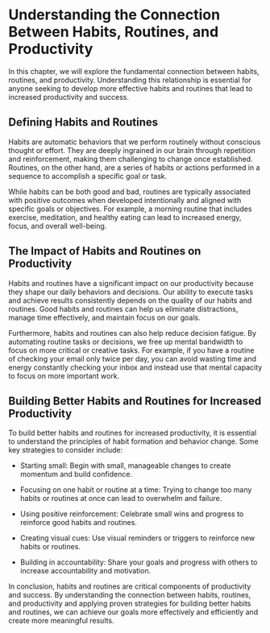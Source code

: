 # Understanding the Connection Between Habits, Routines, and Productivity

In this chapter, we will explore the fundamental connection between habits, routines, and productivity. Understanding this relationship is essential for anyone seeking to develop more effective habits and routines that lead to increased productivity and success.

## Defining Habits and Routines

Habits are automatic behaviors that we perform routinely without conscious thought or effort. They are deeply ingrained in our brain through repetition and reinforcement, making them challenging to change once established. Routines, on the other hand, are a series of habits or actions performed in a sequence to accomplish a specific goal or task.

While habits can be both good and bad, routines are typically associated with positive outcomes when developed intentionally and aligned with specific goals or objectives. For example, a morning routine that includes exercise, meditation, and healthy eating can lead to increased energy, focus, and overall well-being.

## The Impact of Habits and Routines on Productivity

Habits and routines have a significant impact on our productivity because they shape our daily behaviors and decisions. Our ability to execute tasks and achieve results consistently depends on the quality of our habits and routines. Good habits and routines can help us eliminate distractions, manage time effectively, and maintain focus on our goals.

Furthermore, habits and routines can also help reduce decision fatigue. By automating routine tasks or decisions, we free up mental bandwidth to focus on more critical or creative tasks. For example, if you have a routine of checking your email only twice per day, you can avoid wasting time and energy constantly checking your inbox and instead use that mental capacity to focus on more important work.

## Building Better Habits and Routines for Increased Productivity

To build better habits and routines for increased productivity, it is essential to understand the principles of habit formation and behavior change. Some key strategies to consider include:

- Starting small: Begin with small, manageable changes to create momentum and build confidence.

- Focusing on one habit or routine at a time: Trying to change too many habits or routines at once can lead to overwhelm and failure.

- Using positive reinforcement: Celebrate small wins and progress to reinforce good habits and routines.

- Creating visual cues: Use visual reminders or triggers to reinforce new habits or routines.

- Building in accountability: Share your goals and progress with others to increase accountability and motivation.

In conclusion, habits and routines are critical components of productivity and success. By understanding the connection between habits, routines, and productivity and applying proven strategies for building better habits and routines, we can achieve our goals more effectively and efficiently and create more meaningful results.
